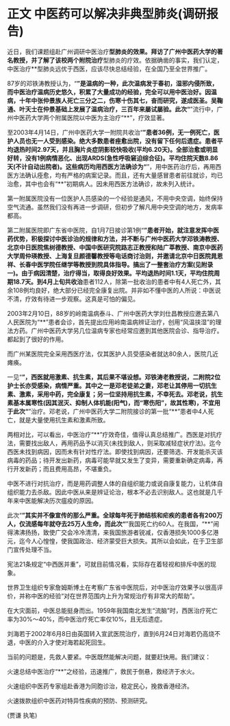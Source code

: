 # 正文 中医药可以解决非典型肺炎(调研报告)

 近日，我们课题组赴广州调研中医治疗**型肺炎的效果。拜访了广州中医药大学的著名教授，并了解了该校两个附院治疗**型肺炎的疗效。依据确凿的事实，我们认定，中医治疗**型肺炎远优于西医，应该尽快总结经验，在全国乃至全世界推广。

 87岁的邓铁涛教授认为，“**”是温病的一种，此次温病发于春初，湿邪内侵所致，而中医治疗温病历史悠久，积累了大量成功的经验，完全可以用中医治好。因温病，十年中张仲景族人死亡三分之二，伤寒十伤其七，奋而研究，遂成医圣。吴鞠通、叶天士在仲景基础上发展了温病治疗，三百年来屡试屡验。此次“**”流行中，广州中医药大学两个附属医院以中医为主治疗“**”，疗效显著。

 至2003年4月14日，广州中医药大学一附院共收治“**”患者36例，无一例死亡，医护人员也无一人受到感染。绝大多数患者痤愈出院，没有留下任何后遗症。患者平均退热时间2.97天，并且胸片炎症阴影较快吸收(平均6.20天)。全部治愈或明显好转，没有1例病情恶化、出现ARDS(急性呼吸窘迫综合征)。平均住院天数8.86天(不计自动出院者)。这些病历均用西医方法确诊为“**”，用中医药治疗后，再用西医方法确认痊愈，均有严格的病案记录。而且，还有大量感冒患者前往就诊，均已治愈，其中也会有“**”初期病人。因未用西医方法确诊，故未列入统计。

 第一附属医院没有一位医护人员感染的一个经验是通风，不用中央空调，始终保持空气流通。虽然我们没有再进一步调研，但初步了解凡用中央空调的地方，发病率都高。

 第二附属医院即广东省中医院，自1月7日接诊第1例“**”患者开始，就注意发挥中医药优势，积极探讨中医诊治的规律和方法，并不断与广州中医药大学邓铁涛教授、北京中日医院焦树德教授、中国中医研究院路志正教授和陆广莘教授、南京中医药大学周仲瑛教授、上海复旦颜德馨教授等电话商讨治则，并邀请北京中日医院晁恩祥、长春中医学院任继学等教授到院具体指导。搞出了一整套治疗方案(见附录一)。由于病因清楚，治疗得当，取得良好效果。平均退热时间1.1天，平均住院周期18.7天。到4月上旬共收治**患者112人，除第一批收治的患者中有4人死亡外，其余108例均良好，绝大部分已经完全康复出院。并非如不懂中医的人所说：中医说不清，疗效有待进一步观察。这真是可怕的偏见。

 2003年2月10日，88岁的岭南温病泰斗、广州中医药大学刘仕昌教授应邀去第八人民医院为“**”患者会诊，首先提出应用岭南温病辨证治疗，创用“风温挟湿”的理法方药。广州中医药大学另几位温病专家也经常应邀到其他医院会诊、指导治疗。都起到了很好的作用。



 而广州某医院完全采用西医疗法，仅其医护人员受感染者就达80余人，医院几近瘫痪。

 一见“**”，西医就用激素、抗生素，其后果不堪设想。邓铁涛老教授说，二附院2位护士长亦受感染，病情严重。其中之一是邓老徒弟之妻，邓老让其停用一切抗生素、激素，采用中药，完全康复；另一位坚持用抗生素，不幸死去。邓老说，抗生素基本属寒性(因其泯灭、抑制人体机能(阳气)，而“寒伤阳”，故其性寒)，不宜用于此次“**”治疗。邓老说，广州中医药大学二附院接诊的第一批“**”患者中4人死亡，就是大量使用抗生素和激素所致。

 两相对比，可以看出，中医治疗“**”疗效奇佳，值得认真总结推广。西医是对抗疗法，需要找出敌人，再用药品予以消灭(未找到敌人，则采取减轻症状疗法)。迄今西医未找到病因，因而未有针对性疗法。即使找到病因，还要筛选、开发能杀灭该病毒的药品；待开发出新药，病毒可能早就又发生了变异，需要重新确定病毒，再行开发新药；而且费用高昂，不堪重负。

 中医不进行对抗治疗，而是用药调整人体的自组织能力或说自康复能力，让机体自组织能力去杀敌。因此中医从来是辨证论治，根本不必去识别敌人。这也就是几千年来中医能解决历次瘟疫的原因。

 此次“**”其实并不像宣传的那么严重。全球每年死于肺结核和疟疾的患者各有200万人，仅流感每年就夺去25万人生命，而此次“**”我国死亡约60人。在我国，“**”闹得沸沸扬扬，致使广交会冷冷清清，来我国旅游者锐减，仅香港损失1000多亿港元，迄今人心惶惶，使我国政治、经济蒙受巨大损失。其所以会如此，在于卫生部门宣传处理不当。

 宪法21条规定“中西医并重”，可就目前情况看，实际存在着轻视和排斥中医的现象。

 世界卫生组织专家詹姆斯博土在考察广东省中医院后，对中医治疗效果予以很高评价，并称中医的经验“对在世界范围内上升为常规治疗有非常大的帮助”。

 在大灾面前，中医总能挺身而出。1959年我国南北发生“流脑”时，西医治疗死亡率为30%～40%，而中医治疗死亡率仅10%，且无后遗症。

 刘海若于2002年6月8日由英国转入宣武医院治疗，直到6月24日对海若仍高烧不退，中医的介入才使对海若起死回生。

 当前的问题是，先救人要紧。中医既然能解决问题，就要赶快用。我们建议：

 火速总结中医治疗“**”之经验，迅速推广，救民于倒悬，救经济于水火。

 火速组织中医药专家组赴香港为同胞诊治，稳定民心，挽救香港经济。

 火速拨款组织中医药对特异性疾病的预防、预测研究。

 (贾谦 执笔)
